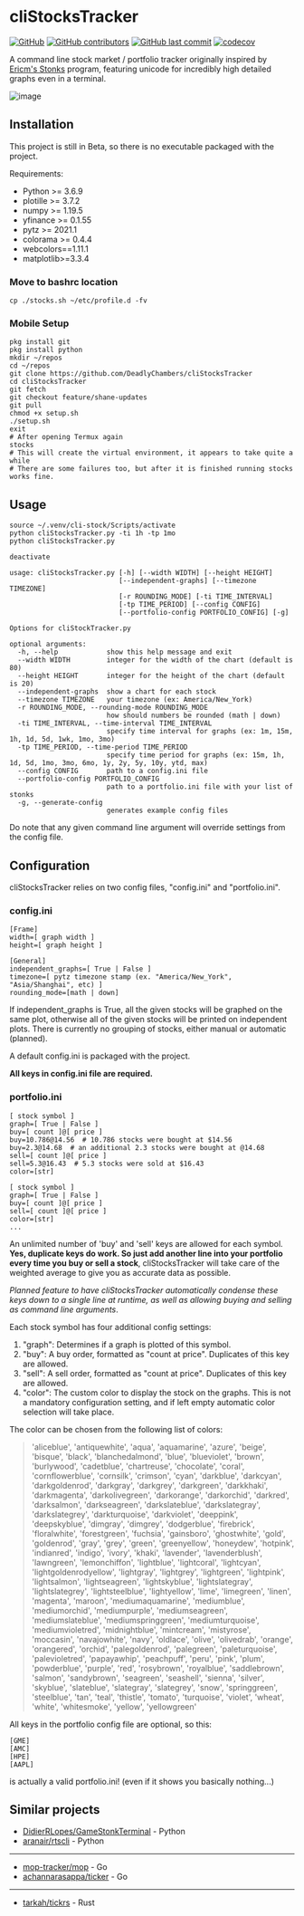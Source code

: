 # cliStocksTracker
[![GitHub](https://img.shields.io/github/license/ConradSelig/cliStocksTracker?style=for-the-badge)](https://github.com/ConradSelig/cliStocksTracker/blob/main/LICENSE)
[![GitHub contributors](https://img.shields.io/github/contributors/ConradSelig/cliStocksTracker?style=for-the-badge)](https://github.com/ConradSelig/cliStocksTracker/graphs/contributors)
[![GitHub last commit](https://img.shields.io/github/last-commit/ConradSelig/cliStocksTracker?style=for-the-badge)](https://github.com/ConradSelig/cliStocksTracker/commits/main)
[![codecov](https://codecov.io/gh/ConradSelig/cliStocksTracker/branch/main/graph/badge.svg?token=RKF57QQZLX)](https://codecov.io/gh/ConradSelig/cliStocksTracker)

A command line stock market / portfolio tracker originally inspired by [Ericm's Stonks](https://github.com/ericm/stonks) program, featuring unicode for incredibly high detailed
graphs even in a terminal.

![image](https://user-images.githubusercontent.com/31974507/107873060-ac3af380-6e6c-11eb-8673-10fed1a16f0a.png)

## Installation

This project is still in Beta, so there is no executable packaged with the project.

Requirements:
  * Python >= 3.6.9
  * plotille >= 3.7.2
  * numpy >= 1.19.5
  * yfinance >= 0.1.55
  * pytz >= 2021.1
  * colorama >= 0.4.4
  * webcolors==1.11.1
  * matplotlib>=3.3.4

### Move to bashrc location
```
cp ./stocks.sh ~/etc/profile.d -fv
```

### Mobile Setup
```
pkg install git
pkg install python
mkdir ~/repos
cd ~/repos
git clone https://github.com/DeadlyChambers/cliStocksTracker
cd cliStocksTracker
git fetch
git checkout feature/shane-updates
git pull
chmod +x setup.sh
./setup.sh
exit
# After opening Termux again
stocks
# This will create the virtual environment, it appears to take quite a while
# There are some failures too, but after it is finished running stocks works fine.
```

## Usage
```
source ~/.venv/cli-stock/Scripts/activate
python cliStocksTracker.py -ti 1h -tp 1mo
python cliStocksTracker.py

deactivate
```


```
usage: cliStocksTracker.py [-h] [--width WIDTH] [--height HEIGHT]
                           [--independent-graphs] [--timezone TIMEZONE]
                           [-r ROUNDING_MODE] [-ti TIME_INTERVAL]
                           [-tp TIME_PERIOD] [--config CONFIG]
                           [--portfolio-config PORTFOLIO_CONFIG] [-g]

Options for cliStockTracker.py

optional arguments:
  -h, --help            show this help message and exit
  --width WIDTH         integer for the width of the chart (default is 80)
  --height HEIGHT       integer for the height of the chart (default is 20)
  --independent-graphs  show a chart for each stock
  --timezone TIMEZONE   your timezone (ex: America/New_York)
  -r ROUNDING_MODE, --rounding-mode ROUNDING_MODE
                        how should numbers be rounded (math | down)
  -ti TIME_INTERVAL, --time-interval TIME_INTERVAL
                        specify time interval for graphs (ex: 1m, 15m, 1h, 1d, 5d, 1wk, 1mo, 3mo)
  -tp TIME_PERIOD, --time-period TIME_PERIOD
                        specify time period for graphs (ex: 15m, 1h, 1d, 5d, 1mo, 3mo, 6mo, 1y, 2y, 5y, 10y, ytd, max)
  --config CONFIG       path to a config.ini file
  --portfolio-config PORTFOLIO_CONFIG
                        path to a portfolio.ini file with your list of stonks
  -g, --generate-config
                        generates example config files
```

Do note that any given command line argument will override settings from the config file.
## Configuration

cliStocksTracker relies on two config files, "config.ini" and "portfolio.ini".

### config.ini

```
[Frame]
width=[ graph width ]
height=[ graph height ]

[General]
independent_graphs=[ True | False ]
timezone=[ pytz timezone stamp (ex. "America/New_York", "Asia/Shanghai", etc) ]
rounding_mode=[math | down]
```
If independent_graphs is True, all the given stocks will be graphed on the same plot, otherwise all of the given stocks will be printed on independent plots.
There is currently no grouping of stocks, either manual or automatic (planned).

A default config.ini is packaged with the project.

**All keys in config.ini file are required.**

### portfolio.ini

```
[ stock symbol ]
graph=[ True | False ]
buy=[ count ]@[ price ]
buy=10.786@14.56  # 10.786 stocks were bought at $14.56
buy=2.3@14.68  # an additional 2.3 stocks were bought at @14.68
sell=[ count ]@[ price ]
sell=5.3@16.43  # 5.3 stocks were sold at $16.43
color=[str]

[ stock symbol ]
graph=[ True | False ]
buy=[ count ]@[ price ]
sell=[ count ]@[ price ]
color=[str]
...
```

An unlimited number of 'buy' and 'sell' keys are allowed for each symbol. **Yes, duplicate keys do work. So just add another line into your portfolio every time you buy or sell a stock**,
cliStocksTracker will take care of the weighted average to give you as accurate data as possible.

*Planned feature to have cliStocksTracker automatically condense these keys down to a single line at runtime, as well as allowing buying and
selling as command line arguments*.

Each stock symbol has four additional config settings:
1. "graph": Determines if a graph is plotted of this symbol.
2. "buy": A buy order, formatted as "count at price". Duplicates of this key are allowed.
3. "sell": A sell order, formatted as "count at price". Duplicates of this key are allowed.
4. "color": The custom color to display the stock on the graphs. This is not a mandatory configuration setting, and if left empty automatic color selection will take place.

The color can be chosen from the following list of colors:

> 'aliceblue', 'antiquewhite', 'aqua', 'aquamarine', 'azure', 'beige', 'bisque', 'black', 'blanchedalmond', 'blue', 'blueviolet', 'brown', 'burlywood', 'cadetblue', 'chartreuse', 
'chocolate', 'coral', 'cornflowerblue', 'cornsilk', 'crimson', 'cyan', 'darkblue', 'darkcyan', 'darkgoldenrod', 'darkgray', 'darkgrey', 'darkgreen', 'darkkhaki', 'darkmagenta', 
'darkolivegreen', 'darkorange', 'darkorchid', 'darkred', 'darksalmon', 'darkseagreen', 'darkslateblue', 'darkslategray', 'darkslategrey', 'darkturquoise', 'darkviolet',
 'deeppink', 'deepskyblue', 'dimgray', 'dimgrey', 'dodgerblue', 'firebrick', 'floralwhite', 'forestgreen', 'fuchsia', 'gainsboro', 'ghostwhite', 'gold', 'goldenrod', 'gray',
 'grey', 'green', 'greenyellow', 'honeydew', 'hotpink', 'indianred', 'indigo', 'ivory', 'khaki', 'lavender', 'lavenderblush', 'lawngreen', 'lemonchiffon', 'lightblue', 'lightcoral',
 'lightcyan', 'lightgoldenrodyellow', 'lightgray', 'lightgrey', 'lightgreen', 'lightpink', 'lightsalmon', 'lightseagreen', 'lightskyblue', 'lightslategray', 'lightslategrey',
 'lightsteelblue', 'lightyellow', 'lime', 'limegreen', 'linen', 'magenta', 'maroon', 'mediumaquamarine', 'mediumblue', 'mediumorchid', 'mediumpurple', 'mediumseagreen',
 'mediumslateblue', 'mediumspringgreen', 'mediumturquoise', 'mediumvioletred', 'midnightblue', 'mintcream', 'mistyrose', 'moccasin', 'navajowhite', 'navy', 'oldlace',
 'olive', 'olivedrab', 'orange', 'orangered', 'orchid', 'palegoldenrod', 'palegreen', 'paleturquoise', 'palevioletred', 'papayawhip', 'peachpuff', 'peru', 'pink', 'plum',
 'powderblue', 'purple', 'red', 'rosybrown', 'royalblue', 'saddlebrown', 'salmon', 'sandybrown', 'seagreen', 'seashell', 'sienna', 'silver', 'skyblue', 'slateblue', 'slategray',
 'slategrey', 'snow', 'springgreen', 'steelblue', 'tan', 'teal', 'thistle', 'tomato', 'turquoise', 'violet', 'wheat', 'white', 'whitesmoke', 'yellow', 'yellowgreen'

All keys in the portfolio config file are optional, so this:
```
[GME]
[AMC]
[HPE]
[AAPL]
```
is actually a valid portfolio.ini! (even if it shows you basically nothing...)

## Similar projects

- [DidierRLopes/GameStonkTerminal](https://github.com/DidierRLopes/GamestonkTerminal) - Python
- [aranair/rtscli](https://github.com/aranair/rtscli) - Python
---
- [mop-tracker/mop](https://github.com/mop-tracker/mop) - Go
- [achannarasappa/ticker](https://github.com/achannarasappa/ticker) - Go
---
- [tarkah/tickrs](https://github.com/tarkah/tickrs) - Rust
